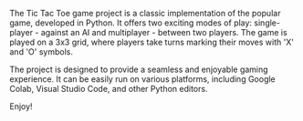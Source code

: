 The Tic Tac Toe game project is a classic implementation of the popular game, developed in Python. It offers two exciting modes of play: single-player - against an AI and multiplayer - between two players. The game is played on a 3x3 grid, where players take turns marking their moves with 'X' and 'O' symbols.

The project is designed to provide a seamless and enjoyable gaming experience. It can be easily run on various platforms, including Google Colab, Visual Studio Code, and other Python editors. 

Enjoy!
